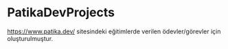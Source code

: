 # PatikaDevProjects

https://www.patika.dev/ sitesindeki eğitimlerde verilen ödevler/görevler için oluşturulmuştur.
